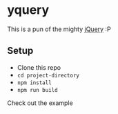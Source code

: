 # yquery

This is a pun of the mighty [jQuery](http://jquery.com/) :P

## Setup

- Clone this repo
- `cd project-directory`
- `npm install`
- `npm run build`

Check out the example
